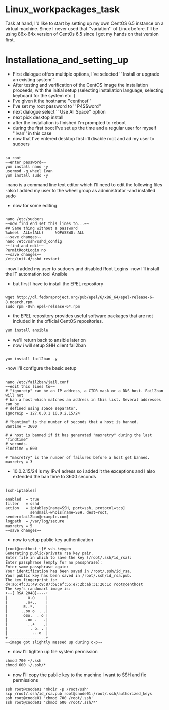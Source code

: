 Linux_workpackages_task
===================

Task at hand,  I'd like to start by setting up my own CentOS 6.5 instance on a virtual machine.
Since I never used that ''variation'' of Linux before. I'll be using 86x-64x version of CentOs 6.5 since I got my hands on that version first.

Installationa_and_setting_up
=====================

- First dialogue offers multiple options, I've selected '' Install or upgrade an existing system''
- After testing and verification of the CentOS image the installation proceeds, with the initial setup (selecting installation language, selecting keyboard for the system etc. )
- I've given it the hostname ''centhost''
- I've set my root password to '' P4$$word''
- next dialogue select '' Use All Space'' option
- next pick desktop install 
- after the installation is finished I'm prompted to reboot 
- during the first boot I've set up the time and a regular user for myself ''Ivan'' in this case
- now that I've entered desktop first i'll disable root and ad my user to sudoers
```

su root
~~enter password~~
yum install nano -y
usermod -g wheel Ivan
yum install sudo -y

```
-nano is a command line text editor which I'll need to edit the following files
-also I added my user to the wheel group as administrator
-and installed sudo
- now for some editing
```

nano /etc/sudoers
~~now find end set this lines to...~~
## Same thing without a password
%wheel  ALL=(ALL)     NOPASSWD: ALL
~~save changes~~
nano /etc/ssh/sshd_config
~~find and edit~~
PermitRootLogin no
~~save changes~~
/etc/init.d/sshd restart

```
-now I added my user to sudoers and disabled Root Logins
-now I’ll install the IT automation tool Ansible
- but first I have to install the EPEL repository 


```

wget http://dl.fedoraproject.org/pub/epel/6/x86_64/epel-release-6-8.noarch.rpm
sudo rpm -Uvh epel-release-6*.rpm

```
- the EPEL repository provides useful software packages that are not included in the official CentOS repositories.
```
yum install ansible

```
- we'll return back to ansible later on
- now i will setup SHH client fail2ban
```

yum install fail2ban -y

```
-now I'll configure the basic setup
```

nano /etc/fail2ban/jail.conf
~~edit this lines to~~
# "ignoreip" can be an IP address, a CIDR mask or a DNS host. Fail2ban will not
# ban a host which matches an address in this list. Several addresses can be
# defined using space separator.
Ignoreip = 127.0.0.1 10.0.2.15/24

# "bantime" is the number of seconds that a host is banned.
Bantime = 3600

# A host is banned if it has generated "maxretry" during the last "findtime"
# seconds.
Findtime = 600

# "maxretry" is the number of failures before a host get banned.
maxretry = 3

```
- 10.0.2.15/24 is my IPv4 adress so i added it the exceptions and I also extended the ban time to 3600 seconds
```

[ssh-iptables]

enabled  = true
filter   = sshd
action   = iptables[name=SSH, port=ssh, protocol=tcp]
           sendmail-whois[name=SSH, dest=root, sender=fail2ban@example.com]
logpath  = /var/log/secure
maxretry = 5
~~save changes~~
```

- now to setup public key authentication
```
[root@centhost ~]# ssh-keygen
Generating public/private rsa key pair.
Enter file in which to save the key (/root/.ssh/id_rsa): 
Enter passphrase (empty for no passphrase):
Enter same passphrase again:
Your identification has been saved in /root/.ssh/id_rsa.
Your public key has been saved in /root/.ssh/id_rsa.pub.
The key fingerprint is:
d4:a6:4f:31:49:c9:87:b8:ef:55:e7:2b:ab:31:20:1c root@centhost
The key's randomart image is:
+--[ RSA 2048]----+
|         o.o     |
|        .o+..    |
|       E..*.     |
|      ..oo o  . .|
|       oSo.  . o |
|        .oo .   .|
|         ..+    .|
|          . o. . |
|           ...o  |
+-----------------+ 
~~image got slightly messed up during c-p~~
```
- now I'll tighten up file system permission
```
chmod 700 ~/.ssh
chmod 600 ~/.ssh/*
```
- now I'll copy the public key to the machine I want to SSH and fix permissions

```
ssh root@cnode01 'mkdir -p /root/ssh'
scp /root/.ssh/id_rsa.pub root@cnode01:/root/.ssh/authorized_keys
ssh root@cnode01 'chmod 700 /root/.ssh'
ssh root@cnode01 'chmod 600 /root/.ssh/*'

```
